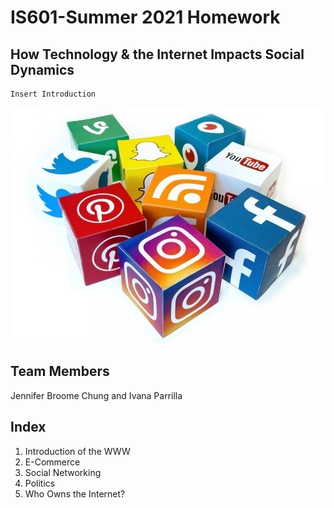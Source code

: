# IS601-Summer 2021 Homework 

## How Technology & the Internet Impacts Social Dynamics 
    Insert Introduction  

![social-platform1](/social-platforms.jpg "social-platform2")

## Team Members
Jennifer Broome Chung and Ivana Parrilla

## Index
1. Introduction of the WWW
2. E-Commerce
3. Social Networking
4. Politics 
7. Who Owns the Internet?
